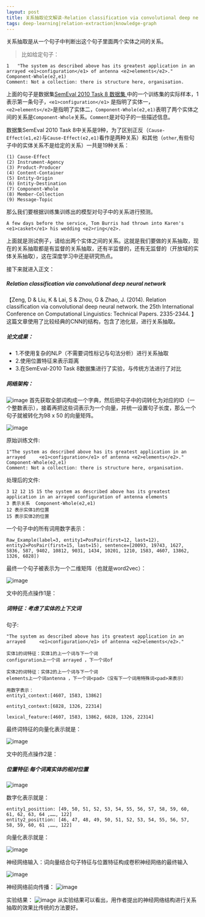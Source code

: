 ```yaml
---
layout: post
title: 关系抽取论文解读-Relation classification via convolutional deep neural network
tags: deep-learning|relation-extraction|knowledge-graph
---
```

关系抽取是从一个句子中判断出这个句子里面两个实体之间的关系。
>比如给定句子：
```
1	"The system as described above has its greatest application in an arrayed <e1>configuration</e1> of antenna <e2>elements</e2>."
Component-Whole(e2,e1)
Comment: Not a collection: there is structure here, organisation.

```
上面的句子是数据集[SemEval 2010 Task 8 数据集
](http://kozareva.com/downloads.html)中的一个训练集的实际样本，1表示第一条句子，`<e1>configuration</e1>` 是指明了实体一， `<e2>elements</e2>`是指明了实体二，`Component-Whole(e2,e1)`表明了两个实体之间的关系是`Component-Whole`关系。`Comment`是对句子的一些描述信息。

数据集SemEval 2010 Task 8中关系是9种，为了区别正反（`Cause-Effect(e1,e2)`与`Cause-Effect(e2,e1)`看作是两种关系）和其他（`other`,有些句子中的实体关系不是给定的关系）一共是19种关系：
```
(1) Cause-Effect
(2) Instrument-Agency
(3) Product-Producer
(4) Content-Container
(5) Entity-Origin
(6) Entity-Destination
(7) Component-Whole
(8) Member-Collection
(9) Message-Topic
```
那么我们要根据训练集训练出的模型对句子中的关系进行预测。
```
A few days before the service, Tom Burris had thrown into Karen's <e1>casket</e1> his wedding <e2>ring</e2>.
```
上面就是测试例子，请给出两个实体之间的关系。这就是我们要做的关系抽取，现在的关系抽取都是有监督的关系抽取，还有半监督的，还有无监督的（开放域的实体关系抽取），这在深度学习中还是研究热点。


接下来就进入正文：

##### Relation classification via convolutional deep neural network
【Zeng, D & Liu, K & Lai, S & Zhou, G & Zhao, J. (2014). Relation classification via convolutional deep neural network. the 25th International Conference on Computational Linguistics: Technical Papers. 2335-2344.
】这篇文章使用了比较经典的CNN的结构，包含了池化层，进行关系抽取。

##### 论文成果：
- 1.不使用复杂的NLP（不需要词性标记与句法分析）进行关系抽取
- 2.使用位置特征来表示距离
- 3.在SemEval-2010 Task 8数据集进行了实验，与传统方法进行了对比

##### 网络架构：
![image](http://upyun.midnight2104.com/blog/2018-7-22/recnn1.png)
首先获取全部词构成一个字典，然后把句子中的词转化为对应的ID（一个整数表示），接着再把这些词表示为一个向量，并统一设置句子长度，那么一个句子就被转化为98 x 50 的向量矩阵。


![image](http://upyun.midnight2104.com/blog/2018-7-22/recnn2.png)

原始训练文件:
```
1"The system as described above has its greatest application in an arrayed     <e1>configuration</e1> of antenna <e2>elements</e2>."
Component-Whole(e2,e1)
Comment: Not a collection: there is structure here, organisation.
```
处理后的文件:
```
3 12 12 15 15 the system as described above has its greatest application in an arrayed configuration of antenna elements
3 表示关系  Component-Whole(e2,e1)
12 表示实体1的位置
15 表示实体2的位置
```
一个句子中的所有词用数字表示：
```
Raw_Example(label=3, entity1=PosPair(first=12, last=12), entity2=PosPair(first=15, last=15), sentence=[20093, 19743, 1627, 5836, 587, 9402, 10812, 9031, 1434, 10201, 1210, 1583, 4607, 13862, 1326, 6828])

```
最终一个句子被表示为一个二维矩阵（也就是word2vec）：

![image](http://upyun.midnight2104.com/blog/2018-7-22/recnn3.png)

文中的亮点操作1是：
##### 词特征：考虑了实体的上下文词

句子:
```
"The system as described above has its greatest application in an arrayed     <e1>configuration</e1> of antenna <e2>elements</e2>."

实体1的词特征：实体1的上一个词与下一个词
configuration上一个词 arrayed ，下一个词of

实体2的词特征：实体2的上一个词与下一个词
elements上一个词antenna ，下一个词<pad>（没有下一个词用特殊词<pad>来表示）

用数字表示：
entity1_context:[4607, 1583, 13862]

entity1_context:[6828, 1326, 22314]

lexical_feature:[4607, 1583, 13862, 6828, 1326, 22314]

```
最终词特征的向量化表示就是：

![image](http://upyun.midnight2104.com/blog/2018-7-22/recnn4.png)

文中的亮点操作2是：

##### 位置特征:每个词离实体的相对位置

![image](http://upyun.midnight2104.com/blog/2018-7-22/recnn5.png)

数字化表示就是：
```
entity1_posittion: [49, 50, 51, 52, 53, 54, 55, 56, 57, 58, 59, 60, 61, 62, 63, 64 ,……, 122]
entity2_posittion: [46, 47, 48, 49, 50, 51, 52, 53, 54, 55, 56, 57, 58, 59, 60, 61 ,……, 122]

```
向量化表示就是：

![image](http://upyun.midnight2104.com/blog/2018-7-22/recnn6.png)

神经网络输入：词向量结合句子特征与位置特征构成卷积神经网络的最终输入

![image](http://upyun.midnight2104.com/blog/2018-7-22/recnn7.png)

神经网络前向传播：
![image](http://upyun.midnight2104.com/blog/2018-7-22/recnn8.png)

实验结果：
![image](http://upyun.midnight2104.com/blog/2018-7-22/recnn9.png)
从实验结果可以看出，用作者提出的神经网络结构进行关系抽取的效果比传统的方法要好。



